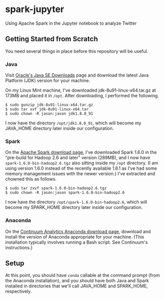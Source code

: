 # spark-jupyter
Using Apache Spark in the Jupyter notebook to analyze Twitter

## Getting Started from Scratch
You need several things in place before this repository will be useful.

### Java
Visit [Oracle's Java SE Downloads](http://www.oracle.com/technetwork/java/javase/downloads/index.html) page and download the latest Java Platform (JDK) version for your machine.

On my Linux Mint machine, I've downloaded jdk-8u91-linux-x64.tar.gz at 173MB and placed it in `/opt`. After downloading, I performed the following.

```
$ sudo gunzip jdk-8u91-linux-x64.tar.gz
$ sudo tar xvf jdk-8u91-linux-x64.tar
$ sudo chown -R jason:jason jdk1.8.0_91
```
I now have the directory `/opt/jdk1.8.0_91`, which will become my JAVA_HOME directory later inside our configuration.

### Spark

On the [Apache Spark download page](http://spark.apache.org/downloads.html), I've downloaded Spark 1.6.0 in the "pre-build for Hadoop 2.6 and later" version (289MB), and I now have `spark-1.6.0-bin-hadoop2.6.tgz` also sitting inside my `/opt` directory. (I am using version 1.6.0 instead of the recently available 1.6.1 as I've had some memory management issues with the newer version.) I've extracted and chowned this as follows.

```
$ sudo tar zxvf spark-1.6.0-bin-hadoop2.6.tgz
$ sudo chown -R jason:jason spark-1.6.0-bin-hadoop2.6
```
I now have the directory `/opt/spark-1.6.0-bin-hadoop2.6`, which will become my SPARK_HOME directory later inside our configuration.

### Anaconda

On the [Continuum Analytics Anaconda download page](https://www.continuum.io/downloads), download and install the version of Anaconda appropriate for your machine. (This installation typically involves running a Bash script. See Continuum's instructions.)

## Setup

At this point, you should have `conda` callable at the command prompt (from the Anaconda installation), and you should have both Java and Spark installed in directories that we'll call JAVA_HOME and SPARK_HOME, respectively.

